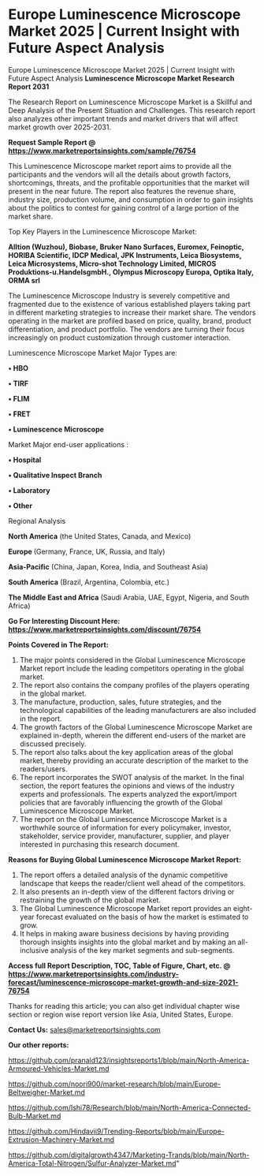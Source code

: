 # Europe Luminescence Microscope Market 2025 | Current Insight with Future Aspect Analysis
Europe Luminescence Microscope Market 2025 | Current Insight with Future Aspect Analysis
<strong>Luminescence Microscope Market Research Report 2031</strong>

The Research Report on Luminescence Microscope Market is a Skillful and Deep Analysis of the Present Situation and Challenges. This research report also analyzes other important trends and market drivers that will affect market growth over 2025-2031.

<strong>Request Sample Report @ <a href=https://www.marketreportsinsights.com/sample/76754>https://www.marketreportsinsights.com/sample/76754</a></strong>

This Luminescence Microscope market report aims to provide all the participants and the vendors will all the details about growth factors, shortcomings, threats, and the profitable opportunities that the market will present in the near future. The report also features the revenue share, industry size, production volume, and consumption in order to gain insights about the politics to contest for gaining control of a large portion of the market share.

Top Key Players in the Luminescence Microscope Market:

<strong>Alltion (Wuzhou), Biobase, Bruker Nano Surfaces, Euromex, Feinoptic, HORIBA Scientific, IDCP Medical, JPK Instruments, Leica Biosystems, Leica Microsystems, Micro-shot Technology Limited, MICROS Produktions-u.HandelsgmbH., Olympus Microscopy Europa, Optika Italy, ORMA srl</strong>

The Luminescence Microscope Industry is severely competitive and fragmented due to the existence of various established players taking part in different marketing strategies to increase their market share. The vendors operating in the market are profiled based on price, quality, brand, product differentiation, and product portfolio. The vendors are turning their focus increasingly on product customization through customer interaction.

Luminescence Microscope Market Major Types are:

<strong>• HBO

• TIRF

• FLIM

• FRET

• Luminescence Microscope</strong>

Market Major end-user applications :

<strong>• Hospital

• Qualitative Inspect Branch

• Laboratory

• Other</strong>

Regional Analysis

</u><strong><b>North America</b></strong> (the United States, Canada, and Mexico)

<strong><b>Europe </b></strong>(Germany, France, UK, Russia, and Italy)

<strong><b>Asia-Pacific</b></strong> (China, Japan, Korea, India, and Southeast Asia)

<strong><b>South America</b></strong> (Brazil, Argentina, Colombia, etc.)

<strong><b>The Middle East and Africa</b></strong> (Saudi Arabia, UAE, Egypt, Nigeria, and South Africa)

<strong>Go For Interesting Discount Here: <a href=https://www.marketreportsinsights.com/discount/76754>https://www.marketreportsinsights.com/discount/76754</a></strong>

<strong>Points Covered in The Report:</strong>
<ol>
  <li>The major points considered in the Global Luminescence Microscope Market report include the leading competitors operating in the global market.</li>
  <li>The report also contains the company profiles of the players operating in the global market.</li>
  <li>The manufacture, production, sales, future strategies, and the technological capabilities of the leading manufacturers are also included in the report.</li>
  <li>The growth factors of the Global Luminescence Microscope Market are explained in-depth, wherein the different end-users of the market are discussed precisely.</li>
  <li>The report also talks about the key application areas of the global market, thereby providing an accurate description of the market to the readers/users.</li>
  <li>The report incorporates the SWOT analysis of the market. In the final section, the report features the opinions and views of the industry experts and professionals. The experts analyzed the export/import policies that are favorably influencing the growth of the Global Luminescence Microscope Market.</li>
  <li>The report on the Global Luminescence Microscope Market is a worthwhile source of information for every policymaker, investor, stakeholder, service provider, manufacturer, supplier, and player interested in purchasing this research document.</li>
</ol>
<strong>Reasons for Buying Global Luminescence Microscope Market Report:</strong>

<ol>
  <li>The report offers a detailed analysis of the dynamic competitive landscape that keeps the reader/client well ahead of the competitors.</li>
  <li>It also presents an in-depth view of the different factors driving or restraining the growth of the global market.</li>
  <li>The Global Luminescence Microscope Market report provides an eight-year forecast evaluated on the basis of how the market is estimated to grow.</li>
  <li>It helps in making aware business decisions by having providing thorough insights insights into the global market and by making an all-inclusive analysis of the key market segments and sub-segments.</li>
</ol>
<strong>Access full Report Description, TOC, Table of Figure, Chart, etc. @ <a href=https://www.marketreportsinsights.com/industry-forecast/luminescence-microscope-market-growth-and-size-2021-76754>https://www.marketreportsinsights.com/industry-forecast/luminescence-microscope-market-growth-and-size-2021-76754</a></strong>


Thanks for reading this article; you can also get individual chapter wise section or region wise report version like Asia, United States, Europe.

<strong>Contact Us:</strong>
sales@marketreportsinsights.com

<strong>Our other reports:</strong>

<a href=https://github.com/pranald123/insightsreports1/blob/main/North-America-Armoured-Vehicles-Market.md>https://github.com/pranald123/insightsreports1/blob/main/North-America-Armoured-Vehicles-Market.md</a>

<a href=https://github.com/noori900/market-research/blob/main/Europe-Beltweigher-Market.md>https://github.com/noori900/market-research/blob/main/Europe-Beltweigher-Market.md</a>

<a href=https://github.com/Ishi78/Research/blob/main/North-America-Connected-Bulb-Market.md>https://github.com/Ishi78/Research/blob/main/North-America-Connected-Bulb-Market.md</a>

<a href=https://github.com/Hindavii9/Trending-Reports/blob/main/Europe-Extrusion-Machinery-Market.md>https://github.com/Hindavii9/Trending-Reports/blob/main/Europe-Extrusion-Machinery-Market.md</a>

<a href=https://github.com/digitalgrowth4347/Marketing-Trands/blob/main/North-America-Total-Nitrogen/Sulfur-Analyzer-Market.md>https://github.com/digitalgrowth4347/Marketing-Trands/blob/main/North-America-Total-Nitrogen/Sulfur-Analyzer-Market.md</a>"

